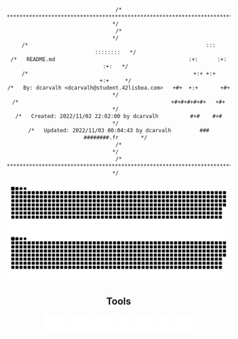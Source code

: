 <div align="center">

```
/* ************************************************************************** */  
/*                                                                            */  
/*                                                        :::      ::::::::   */  
/*   README.md                                          :+:      :+:    :+:   */  
/*                                                    +:+ +:+         +:+     */  
/*   By: dcarvalh <dcarvalh@student.42lisboa.com>   +#+  +:+       +#+        */  
/*                                                +#+#+#+#+#+   +#+           */  
/*   Created: 2022/11/02 22:02:00 by dcarvalh          #+#    #+#             */  
/*   Updated: 2022/11/03 00:04:43 by dcarvalh         ###   ########.fr       */  
/*                                                                            */  
/* ************************************************************************** */  
``` 

![GitHub Snake Light](https://github.com/diogo-crcoelho/diogo-crcoelho/blob/output/github-contribution-grid-snake.svg#gh-light-mode-only)
![GitHub Snake dark](https://github.com/diogo-crcoelho/diogo-crcoelho/blob/output/github-contribution-grid-snake-dark.svg#gh-dark-mode-only)  



## Tools
<div align="center">
<picture>
<source media="(prefers-color-scheme: dark)" srcset=".github\dark\42-light.svg" height="32px">
<source media="(prefers-color-scheme: light)" srcset=".github\light\42-svgrepo-com.svg">
<a href="https://profile.intra.42.fr/users/dcarvalh" target="_blank"><img alt="INTRA" src=".github\dark\42-light.svg" height="42px"></a>
</picture>
<picture>
<source media="(prefers-color-scheme: dark)" srcset=".github\dark\icons8-github-60.svg">
<source media="(prefers-color-scheme: light)" srcset=".github\light\github.svg">
<a href="https://github.com/diogo-crcoelho" target="_blank"><img alt="GITHUB" src=".github\dark\icons8-github-60.svg" height="42px"></a>
</picture>
<picture>
<source media="(prefers-color-scheme: dark)" srcset=".github\dark\icons8-git.svg">
<source media="(prefers-color-scheme: light)" srcset=".github\light\git.svg">
<a href="https://git-scm.com/" target="_blank"><img alt="GIT" src=".github\dark\icons8-git.svg" height="42px"></a>
</picture>
<picture>
<source media="(prefers-color-scheme: dark)" srcset=".github\dark\discord-light.svg">
<source media="(prefers-color-scheme: light)" srcset=".github\light\discord.svg">
<a href="https://discord.com/" target="_blank"><img alt="DISCORD" src=".github\dark\discord-light.svg" height="42px"></a>
</picture>
<picture>
<source media="(prefers-color-scheme: dark)" srcset=".github\dark\icons8-slack-new.svg">
<source media="(prefers-color-scheme: light)" srcset=".github\light\slack.svg">
<a href="https://slack.com/" target="_blank"><img alt="SLACK" src=".github\dark\icons8-slack-new.svg" height="42px"></a>
</picture>
<picture>
<source media="(prefers-color-scheme: dark)" srcset=".github\dark\icons8-visual-studio.svg">
<source media="(prefers-color-scheme: light)" srcset=".github\light\vscode.svg">
<a href="https://code.visualstudio.com/" target="_blank"><img alt="VSCODE" src=".github\dark\icons8-visual-studio.svg" height="42px"></a>
</picture>
<picture>
<source media="(prefers-color-scheme: dark)" srcset=".github\dark\terminal-filld.svg">
<source media="(prefers-color-scheme: light)" srcset=".github\light\terminal-fill.svg">
<a href="https://www.zsh.org/" target="_blank"><img alt="SHELL" src=".github\dark\terminal-filld.svg" height="42px"></a>
</picture>
</div>
